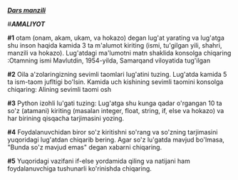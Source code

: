 **_[Dars manzili](https://python.sariq.dev/dictionary/14-dictionary#)_**

#**_AMALIYOT_**

**#1** otam (onam, akam, ukam, va hokazo) degan lug'at yarating va lug'atga shu inson haqida kamida 3 ta m'alumot kiriting (ismi, tu'gilgan yili, shahri, manzili va hokazo). Lug'atdagi ma'lumotni matn shaklida konsolga chiqaring :Otamning ismi Mavlutdin, 1954-yilda, Samarqand viloyatida tug'ilgan

**#2** Oila a'zolaringizning sevimli taomlari lug'atini tuzing. Lug'atda kamida 5 ta ism-taom jufltigi bo'lsin. Kamida uch kishining sevimli taomini konsolga chiqaring: Alining sevimli taomi osh

**#3** Python izohli lu'gati tuzing: Lug'atga shu kunga qadar o'rgangan 10 ta so'z (atamani) kiriting (masalan integer, float, string, if, else va hokazo) va har birining qisqacha tarjimasini yozing.

**#4** Foydalanuvchidan biror so'z kiritishni so'rang va so'zning tarjimasini yuqoridagi lug'atdan chiqarib bering. Agar so'z lu'gatda mavjud bo'lmasa, "Bunda so'z mavjud emas" degan xabarni chiqaring.

**#5** Yuqoridagi vazifani if-else yordamida qiling va natijani ham foydalanuvchiga tushunarli ko'rinishda chiqaring.
